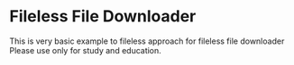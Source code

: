 # Fileless File Downloader
 This is very basic example to fileless approach for fileless file downloader
 Please use only for study and education.
